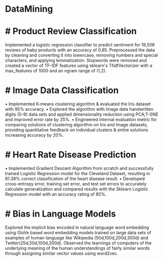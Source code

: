 # DataMining

# # Product Review Classification
Implemented a logistic regression classifier to predict sentiment for 18,506 reviews of baby products with an accuracy of 0.85. Preprocessed the data by cleaning and converting it into lowercase, removing numbers and special characters, and applying lemmatization. Stopwords were removed and created a vector of TF-IDF features using sklearn's TfidfVectorizer with a max_features of 1000 and an ngram range of (1,2).

# # Image Data Classification
• Implemented K-means clustering algorithm & evaluated the Iris dataset with 95% accuracy.
• Explored the algorithm with Image data handwritten digits (0-9) data sets and applied dimensionality reduction using PCA;T-SNE and improved error rate by 25%.
• Engineered internal evaluation metric for comparing solutions of clustering algorithm on Iris and Image datasets, providing quantitative feedback on individual clusters & entire solutions increasing accuracy by 20%.

# # Heart Rate Disease Prediction
• Implemented Gradient Descent Algorithm from scratch and successfully trained Logistic Regression model for the Cleveland Dataset, resulting in 81.38% correct classification of the heart disease result.
• Developed cross-entropy error, training set error, and test set errors to accurately calculate generalization and compared results with the Sklearn Logistic Regression model with an accuracy rating of 85%.

# # Bias in Language Models
Explored the implicit bias encoded in natural language word embedding using GloVe based word embedding models trained on large data sets of examples of human language like Wikipedia (50d,100d,200d,300d) and Twitter(25d,50d,100d,200d).
Observed the learnings of computers of the underlying meaning of the human understandings of fairly similar words through assigning similar vector values using word2vec.
